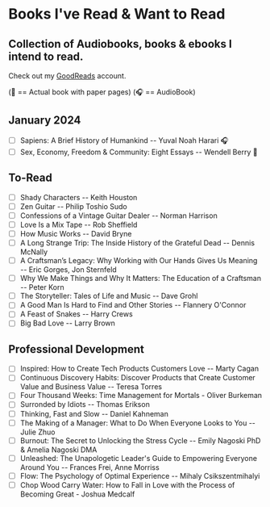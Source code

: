 # Books I've Read & Want to Read

## Collection of Audiobooks, books & ebooks I intend to read.

Check out my [GoodReads](https://www.goodreads.com/user/show/33690483-nick) account.

(:blue_book: == Actual book with paper pages)
(:headphones: == AudioBook)

## January 2024

- [ ] Sapiens: A Brief History of Humankind -- Yuval Noah Harari :headphones:
- [ ] Sex, Economy, Freedom & Community: Eight Essays -- Wendell Berry :blue_book:

## To-Read

- [ ] Shady Characters -- Keith Houston
- [ ] Zen Guitar -- Philip Toshio Sudo
- [ ] Confessions of a Vintage Guitar Dealer -- Norman Harrison
- [ ] Love Is a Mix Tape -- Rob Sheffield
- [ ] How Music Works -- David Bryne
- [ ] A Long Strange Trip: The Inside History of the Grateful Dead -- Dennis McNally
- [ ] A Craftsman’s Legacy: Why Working with Our Hands Gives Us Meaning -- Eric Gorges, Jon Sternfeld
- [ ] Why We Make Things and Why It Matters: The Education of a Craftsman -- Peter Korn
- [ ] The Storyteller: Tales of Life and Music -- Dave Grohl
- [ ] A Good Man Is Hard to Find and Other Stories -- Flannery O'Connor
- [ ] A Feast of Snakes -- Harry Crews
- [ ] Big Bad Love -- Larry Brown

## Professional Development

- [ ] Inspired: How to Create Tech Products Customers Love -- Marty Cagan
- [ ] Continuous Discovery Habits: Discover Products that Create Customer Value and Business Value -- Teresa Torres
- [ ] Four Thousand Weeks: Time Management for Mortals - Oliver Burkeman
- [ ] Surronded by Idiots -- Thomas Erikson
- [ ] Thinking, Fast and Slow -- Daniel Kahneman
- [ ] The Making of a Manager: What to Do When Everyone Looks to You -- Julie Zhuo
- [ ] Burnout: The Secret to Unlocking the Stress Cycle -- Emily Nagoski PhD & Amelia Nagoski DMA
- [ ] Unleashed: The Unapologetic Leader's Guide to Empowering Everyone Around You -- Frances Frei, Anne Morriss
- [ ] Flow: The Psychology of Optimal Experience -- Mihaly Csikszentmihalyi
- [ ] Chop Wood Carry Water: How to Fall in Love with the Process of Becoming Great - Joshua Medcalf
